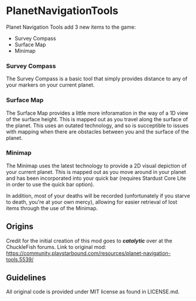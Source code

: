 # PlanetNavigationTools

Planet Navigation Tools add 3 new items to the game:
* Survey Compass
* Surface Map
* Minimap

### Survey Compass
The Survey Compass is a basic tool that simply provides distance to any of your markers on your current planet.

### Surface Map
The Surface Map provides a little more inforamation in the way of a 1D view of the surface height. This is mapped out as you travel along the surface of the planet. This uses an outated technology, and so is succeptible to issues with mapping when there are obstacles between you and the surface of the planet.

### Minimap
The Minimap uses the latest technology to provide a 2D visual depiction of your current planet. This is mapped out as you move around in your planet and has been incorporated into your quick bar (requires Stardust Core Lite in order to use the quick bar option).

In addition, most of your deaths will be recorded (unfortunately if you starve to death, you're at your own mercy), allowing for easier retrieval of lost items through the use of the Minimap.

## Origins

Credit for the initial creation of this mod goes to ***catalytic*** over at the ChuckleFish forums.
Link to original mod: https://community.playstarbound.com/resources/planet-navigation-tools.5539/

## Guidelines

All original code is provided under MIT license as found in LICENSE.md.
